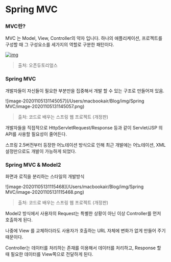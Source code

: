 



# Spring MVC

### MVC란?

MVC 는 Model, View, Controller의 약자 입니다. 하나의 애플리케이션, 프로젝트를 구성할 때 그 구성요소를 세가지의 역할로 구분한 패턴이다. 

[![img](https://mblogthumb-phinf.pstatic.net/MjAxNzAzMjVfMjIg/MDAxNDkwNDM4ODMzNjI2.nzDNB5K0LuyP4joE2C4rIbL5Ue2F3at7wiI6ZpuTJN0g.WZ6V-WHZygLYW2WSdzcs7uAiAWgAJe3_H0XdkYKkutkg.PNG.jhc9639/1262.png?type=w800)](https://m.blog.naver.com/jhc9639/220967034588#)

> 출처: 오픈듀토리얼스



### Spring MVC

개발자들이 자신들이 필요한 부분만을 집중해서 개발 할 수 있는 구조로 만들어져 있음.

![image-20201105131145057](/Users/macbookair/Blog/img/Spring MVC/image-20201105131145057.png)

>  출처: 코드로 배우는 스프링 웹 프로젝트 (개정판)

개발자들을 직접적으로 HttpServletRequest/Response 등과 같이 Servlet/JSP 의 API를 사용할 필요성이 줄어든다.

스프링 2.5버전부터 등장한 어노테이션 방식으로 인해 최근 개발에는 어노테이션, XML 설정만으로도 개발이 가능하게 되었다.



### Spring MVC & Model2

화면과 로직을 분리하는 스타일의 개발방식

![image-20201105131115468](/Users/macbookair/Blog/img/Spring MVC/image-20201105131115468.png)

>  출처: 코드로 배우는 스프링 웹 프로젝트 (개정판)

Model2 방식에서 사용자의 Request는 특별한 상황이 아닌 이상 Controller를 먼저 호출하게 된다. 

나중에 View 를 교체하더라도 사용자가 호출하는 URL 자체에 변화가 없게 만들어 주기 때문이다.

Controller는 데이터를 처리하는 존재를 이용해서 데이터를 처리하고, Response 할 때 필요한 데이터를 View쪽으로 전달하게 된다.

